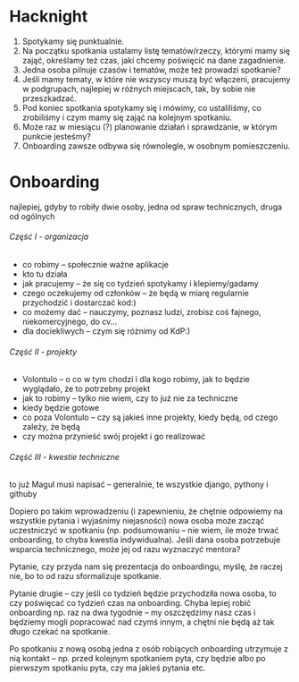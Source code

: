 # Hacknight

1. Spotykamy się punktualnie.
1. Na początku spotkania ustalamy listę tematów/rzeczy, którymi mamy się zająć, określamy też czas, jaki chcemy poświęcić na dane zagadnienie.
1. Jedna osoba pilnuje czasów i tematów, może też prowadzi spotkanie?
1. Jeśli mamy tematy, w które nie wszyscy muszą być włączeni, pracujemy w podgrupach, najlepiej w różnych miejscach, tak, by sobie nie przeszkadzać.
1. Pod koniec spotkania spotykamy się i mówimy, co ustaliliśmy, co zrobiliśmy i czym mamy się zająć na kolejnym spotkaniu.
1. Może raz w miesiącu (?) planowanie działań i sprawdzanie, w którym punkcie jesteśmy?
1. Onboarding zawsze odbywa się równolegle, w osobnym pomieszczeniu.

# Onboarding
najlepiej, gdyby to robiły dwie osoby, jedna od spraw technicznych, druga od ogólnych

###### Część I - organizacja
- co robimy – społecznie ważne aplikacje
- kto tu działa
- jak pracujemy – że się co tydzień spotykamy i klepiemy/gadamy
- czego oczekujemy od członków – że będą w miarę regularnie przychodzić i dostarczać kod:)
- co możemy dać – nauczymy, poznasz ludzi, zrobisz coś fajnego, niekomercyjnego, do cv…
- dla dociekliwych – czym się różnimy od KdP:)

###### Część II - projekty
- Volontulo – o co w tym chodzi i dla kogo robimy, jak to będzie wyglądało, że to potrzebny projekt
- jak to robimy – tylko nie wiem, czy to już nie za techniczne
- kiedy będzie gotowe
- co poza Volontulo – czy są jakieś inne projekty, kiedy będą, od czego zależy, że będą
- czy można przynieść swój projekt i go realizować

###### Część III - kwestie techniczne
to już Magul musi napisać – generalnie, te wszystkie django, pythony i githuby

Dopiero po takim wprowadzeniu (i zapewnieniu, że chętnie odpowiemy na wszystkie pytania i wyjaśnimy niejasności) nowa osoba może zacząć uczestniczyć w spotkaniu (np. podsumowaniu – nie wiem, ile może trwać onboarding, to chyba kwestia indywidualna). Jeśli dana osoba potrzebuje wsparcia technicznego, może jej od razu wyznaczyć mentora?

Pytanie, czy przyda nam się prezentacja do onboardingu, myślę, że raczej nie, bo to od razu sformalizuje spotkanie.

Pytanie drugie – czy jeśli co tydzień będzie przychodziła nowa osoba, to czy poświęcać co tydzień czas na onboarding. Chyba lepiej robić onboarding np. raz na dwa tygodnie – my oszczędzimy nasz czas i będziemy mogli popracować nad czymś innym, a chętni nie będą aż tak długo czekać na spotkanie.

Po spotkaniu z nową osobą jedna z osób robiących onboarding utrzymuje z nią kontakt – np. przed kolejnym spotkaniem pyta, czy będzie albo po pierwszym spotkaniu pyta, czy ma jakieś pytania etc. 

